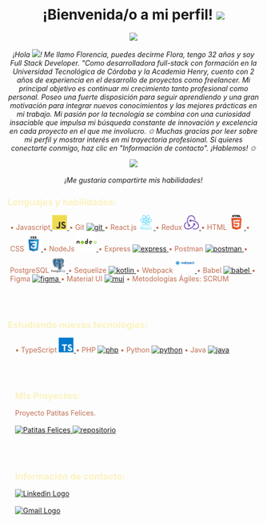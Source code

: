 <h1 align="center">
  ¡Bienvenida/o a mi perfil!
  <img src="https://media.tenor.com/BKA6WA2IvPUAAAAi/hi-there.gif" width="35">
</h1>

<p align="center">
  <a href="https://github.com/DenverCoder1/readme-typing-svg"><img src="https://readme-typing-svg.herokuapp.com?center=true&vCenter=true&lines=Florencia+Natalia+Bohn++;Full-Stack-Developer;&font=Fira%20Code&center=true&width=440&height=45&size=22&color=F96F5D"></a>
</p>

<p align="center"><em>¡Hola <img src="https://cdn-icons-png.flaticon.com/512/3875/3875147.png" width="25"/>! Me llamo Florencia, puedes decirme Flora, tengo 32 años y soy Full Stack Developer.
"Como desarrolladora full-stack con formación en la Universidad Tecnológica de Córdoba y la Academia Henry, cuento con 2 años de experiencia en el desarrollo de proyectos como freelancer. Mi principal objetivo es continuar mi crecimiento tanto profesional como personal. Poseo una fuerte disposición para seguir aprendiendo y una gran motivación para integrar nuevos conocimientos y las mejores prácticas en mi trabajo. Mi pasión por la tecnología se combina con una curiosidad insaciable que impulsa mi búsqueda constante de innovación y excelencia en cada proyecto en el que me involucro.
✩ Muchas gracias por leer sobre mi perfil y mostrar interés en mi trayectoria profesional. Si quieres conectarte conmigo, haz clic en "Información de contacto". ¡Hablemos! ✩ </p>
<p align="center"><img src="https://media0.giphy.com/media/v1.Y2lkPTc5MGI3NjExOHR1bDg3YXo0Nzl4OG5zazA3bjdmbHJyMmMxemgxb3BmZDB6cTI1eiZlcD12MV9zdGlja2Vyc19zZWFyY2gmY3Q9cw/juua9i2c2fA0AIp2iq/giphy.gif" width="80"/></p><p align="center">¡Me gustaria compartirte mis habilidades!</em></p>


</p><h2 style="color:#FBF2C0; font-size: 18px">Lenguajes y habilidades:</h2><p align="left"> 
 
<div style="color:#C06E52; margin: 5px">
<p>• Javascript<a href="https://developer.mozilla.org/en-US/docs/Web/JavaScript" target="_blank"> <img src="https://raw.githubusercontent.com/devicons/devicon/master/icons/javascript/javascript-original.svg" alt="javascript" width="30" height="30" margin-left="25px"/> </a>  
• Git <a href="https://git-scm.com/" target="_blank"> <img src="https://www.vectorlogo.zone/logos/git-scm/git-scm-icon.svg" alt="git" width="30" height="30" /> </a>  
• React.js <a href="https://reactjs.org/" target="_blank"> <img src="https://raw.githubusercontent.com/devicons/devicon/master/icons/react/react-original-wordmark.svg" alt="react" width="30" height="30" /> </a>  
• Redux <a href="https://redux.js.org" target="_blank"> <img src="https://raw.githubusercontent.com/devicons/devicon/master/icons/redux/redux-original.svg" alt="redux" width="30" height="30" /> </a>  
• HTML <a href="https://www.w3.org/html/" target="_blank"> <img src="https://raw.githubusercontent.com/devicons/devicon/master/icons/html5/html5-original-wordmark.svg" alt="html5" width="30" height="30" /> </a>  
• CSS <a href="https://www.w3schools.com/css/" target="_blank"> <img src="https://raw.githubusercontent.com/devicons/devicon/master/icons/css3/css3-original-wordmark.svg" alt="css3" width="30" height="30" /> </a>  
• NodeJs <a href="https://nodejs.org" target="_blank"> <img src="https://raw.githubusercontent.com/devicons/devicon/master/icons/nodejs/nodejs-original-wordmark.svg" alt="nodejs" width="40" height="40"/> </a>  
• Express <a href="https://expressjs.com" target="_blank"><img src="https://www.nextontop.com/assets/img/services/web/expressjs.svg" background-color="#ffffff" alt="express" width="50" height="50" /> </a>  
• Postman <a href="https://postman.com" target="_blank"> <img src="https://www.vectorlogo.zone/logos/getpostman/getpostman-icon.svg" alt="postman" width="30" height="30" /> </a>  
• PostgreSQL <a href="https://www.postgresql.org" target="_blank"> <img src="https://raw.githubusercontent.com/devicons/devicon/master/icons/postgresql/postgresql-original-wordmark.svg" alt="postgresql" width="30" height="30" /> </a>  
• Sequelize <a href="https://sequelize.org/" target="_blank"> <img src="https://static-00.iconduck.com/assets.00/file-type-sequelize-icon-443x512-ck0z81j3.png" alt="kotlin" width="30" height="30" /> </a>  
• Webpack <a href="https://webpack.js.org" target="_blank"> <img src="https://raw.githubusercontent.com/devicons/devicon/d00d0969292a6569d45b06d3f350f463a0107b0d/icons/webpack/webpack-original-wordmark.svg" alt="webpack" width="40" height="40" /> </a> 
• Babel <a href="https://babeljs.io/" target="_blank"><img src="https://d33wubrfki0l68.cloudfront.net/7a197cfe44548cc1a3f581152af70a3051e11671/78df8/img/babel.svg" background-color="white" alt="babel" width="30" height="30" margin-top="100px" /> </a>  
• Figma <a href="https://www.figma.com/" target="_blank"><img src="https://cdn.jsdelivr.net/gh/devicons/devicon/icons/figma/figma-original.svg" background-color="white" alt="figma" width="30" height="30" margin-top="100px"/> </a>  
• Material UI <a href="https://mui.com/" target="_blank"><img src="https://cdn.jsdelivr.net/gh/devicons/devicon/icons/materialui/materialui-original.svg" background-color="white" alt="mui" width="30" height="30" margin-top="100px"/></a> • Metodologías Ágiles: SCRUM
</p>
</div>

<br></br>
</p><h2 style="color:#FBF2C0; font-size: 18px" >Estudiando nuevas tecnologías:</h2><p align="left"> 

<div style="color:#C06E52; margin: 15px">
<p>• TypeScript <a href="https://www.typescriptlang.org/" target="_blank"> <img src="https://raw.githubusercontent.com/devicons/devicon/master/icons/typescript/typescript-original.svg" alt="typescript" width="30" height="30" /> </a>  
• PHP <a href="https://www.php.net/" target="_blank"><img src="https://cdn.jsdelivr.net/gh/devicons/devicon/icons/php/php-original.svg" background-color="white" alt="php" width="30" height="30" margin-top="100px"/></a>  
• Python <a href="https://www.python.org/" target="_blank"><img src="https://cdn.jsdelivr.net/gh/devicons/devicon/icons/python/python-original.svg" background-color="white" alt="python" width="30" height="30" margin-top="100px"/></a>  
• Java <a href="https://www.java.com/" target="_blank"><img src="https://cdn.jsdelivr.net/gh/devicons/devicon/icons/java/java-original.svg" background-color="white" alt="java" width="30" height="30" margin-top="100px"/></a></p> 

<br></br>
</p><h2 style="color:#FBF2C0; font-size: 18px"> Mis Proyectos:</h2><p align="left">
<p align="left">  Proyecto Patitas Felices. 
<br></br>
  <a href="https://patitas-felices.vercel.app/"><img width="70" src="https://res.cloudinary.com/dsbekpj9h/image/upload/v1682439195/Patitas%20felices/xAQYbIA_mqguat.png" alt="Patitas Felices"> 
  </a>
  <a href="https://github.com/Flornb/PatitasFelices"><img width="70" src="https://cdn.jsdelivr.net/gh/devicons/devicon/icons/github/github-original-wordmark.svg" alt="repositorio"> </a>
  </p>

  <!-- <a href="https://github.com/F-ranco/PI-Franco-Food"><img width="282" src="https://denvercoder1-github-readme-stats.vercel.app/api/pin/?username=franco-oropel&repo=PI-Franco-Food&theme=react&bg_color=1F222E&title_color=F85D7F&icon_color=F8D866&hide_border=true&show_icons=false" alt="FrankFood App"></a> -->
  
<br></br>   
</p><h2 style="color:#FBF2C0; font-size: 18px"> Información de contacto:</h2><p align="left">
<p align="left">
    <a href="https://www.linkedin.com/in/florencia-bohn/" ><img src="https://cdn.icon-icons.com/icons2/99/PNG/512/linkedin_socialnetwork_17441.png" alt="Linkedin Logo" height="40" margin="40"> </a>
    <br></br>
    <a href="mailto:bohn.florencia@gmail.com" ><img src="https://cdn.icon-icons.com/icons2/2631/PNG/512/gmail_new_logo_icon_159149.png" alt="Gmail Logo" height="40" > </a>
</p>
